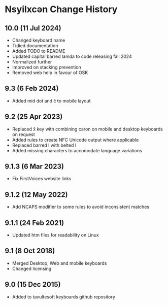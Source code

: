 Nsyilxcən Change History
============================
10.0 (11 Jul 2024)
------------------
* Changed keyboard name
* Tidied documentation
* Added TODO to README
* Updated capital barred lamda to code releasing fall 2024
* Normalized further
* Improved on stacking prevention
* Removed web help in favour of OSK

9.3 (6 Feb 2024)
------------------
* Added mid dot and č̓ to mobile layout

9.2 (25 Apr 2023)
-------------------
* Replaced x̌ key with combining caron on mobile and desktop keyboards on request
* Added rules to create NFC Unicode output where applicable
* Replaced barred l with belted l
* Added missing characters to accomodate language variations

9.1.3 (6 Mar 2023)
-------------------
* Fix FirstVoices website links

9.1.2 (12 May 2022)
-------------------
* Add NCAPS modifier to some rules to avoid inconsistent matches

9.1.1 (24 Feb 2021)
-------------------
* Updated htm files for readability on Linux

9.1 (8 Oct 2018)
-----------------
* Merged Desktop, Web and mobile keyboards
* Changed licensing

9.0 (15 Dec 2015)
-----------------

* Added to tavultesoft keyboards github repository
